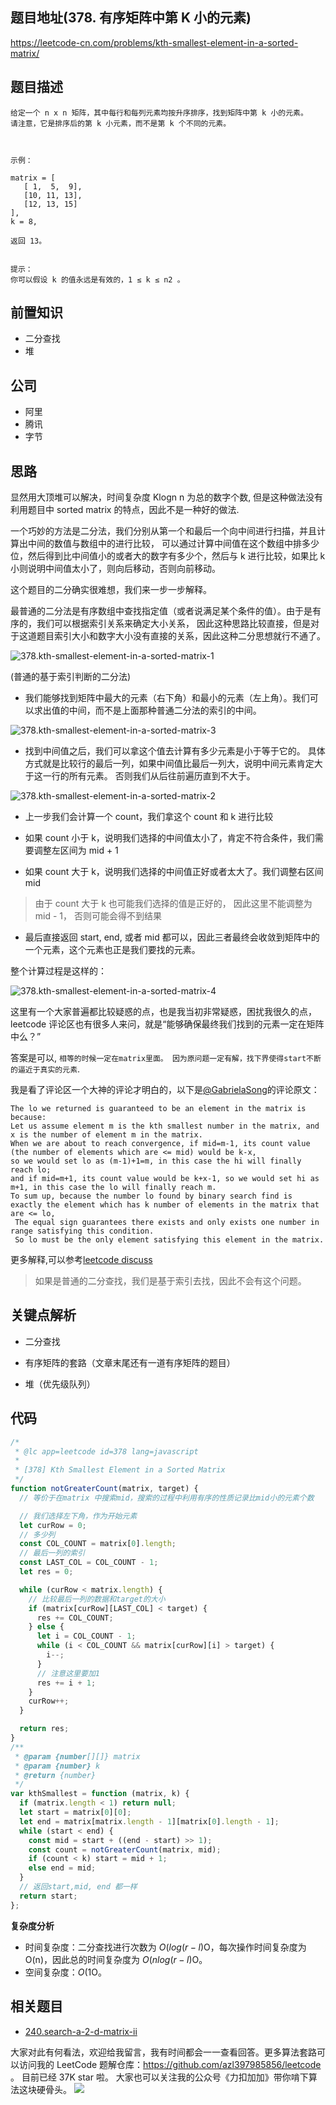 ## 题目地址(378. 有序矩阵中第 K 小的元素)

https://leetcode-cn.com/problems/kth-smallest-element-in-a-sorted-matrix/

## 题目描述

```
给定一个 n x n 矩阵，其中每行和每列元素均按升序排序，找到矩阵中第 k 小的元素。
请注意，它是排序后的第 k 小元素，而不是第 k 个不同的元素。

 

示例：

matrix = [
   [ 1,  5,  9],
   [10, 11, 13],
   [12, 13, 15]
],
k = 8,

返回 13。
 

提示：
你可以假设 k 的值永远是有效的，1 ≤ k ≤ n2 。

```

## 前置知识

- 二分查找
- 堆

## 公司

- 阿里
- 腾讯
- 字节

## 思路

显然用大顶堆可以解决，时间复杂度 Klogn n 为总的数字个数,
但是这种做法没有利用题目中 sorted matrix 的特点，因此不是一种好的做法.

一个巧妙的方法是二分法，我们分别从第一个和最后一个向中间进行扫描，并且计算出中间的数值与数组中的进行比较，
可以通过计算中间值在这个数组中排多少位，然后得到比中间值小的或者大的数字有多少个，然后与 k 进行比较，如果比 k 小则说明中间值太小了，则向后移动，否则向前移动。

这个题目的二分确实很难想，我们来一步一步解释。

最普通的二分法是有序数组中查找指定值（或者说满足某个条件的值）。由于是有序的，我们可以根据索引关系来确定大小关系，
因此这种思路比较直接，但是对于这道题目索引大小和数字大小没有直接的关系，因此这种二分思想就行不通了。

![378.kth-smallest-element-in-a-sorted-matrix-1](https://tva1.sinaimg.cn/large/007S8ZIlly1ghltyc87pwj30gb03u0sx.jpg)

(普通的基于索引判断的二分法)

- 我们能够找到矩阵中最大的元素（右下角）和最小的元素（左上角）。我们可以求出值的中间，而不是上面那种普通二分法的索引的中间。

![378.kth-smallest-element-in-a-sorted-matrix-3](https://tva1.sinaimg.cn/large/007S8ZIlly1ghltyd2629j30ch05faaa.jpg)

- 找到中间值之后，我们可以拿这个值去计算有多少元素是小于等于它的。
  具体方式就是比较行的最后一列，如果中间值比最后一列大，说明中间元素肯定大于这一行的所有元素。 否则我们从后往前遍历直到不大于。

![378.kth-smallest-element-in-a-sorted-matrix-2](https://tva1.sinaimg.cn/large/007S8ZIlly1ghltyeslbij30by06awep.jpg)

- 上一步我们会计算一个 count，我们拿这个 count 和 k 进行比较

- 如果 count 小于 k，说明我们选择的中间值太小了，肯定不符合条件，我们需要调整左区间为 mid + 1

- 如果 count 大于 k，说明我们选择的中间值正好或者太大了。我们调整右区间 mid

> 由于 count 大于 k 也可能我们选择的值是正好的， 因此这里不能调整为 mid - 1， 否则可能会得不到结果

- 最后直接返回 start, end, 或者 mid 都可以，因此三者最终会收敛到矩阵中的一个元素，这个元素也正是我们要找的元素。

整个计算过程是这样的：

![378.kth-smallest-element-in-a-sorted-matrix-4](https://tva1.sinaimg.cn/large/007S8ZIlly1ghltyfm2okj30je0fq0uf.jpg)

这里有一个大家普遍都比较疑惑的点，也是我当初非常疑惑，困扰我很久的点， leetcode 评论区也有很多人来问，就是“能够确保最终我们找到的元素一定在矩阵中么？”

答案是可以, `相等的时候一定在matrix里面。 因为原问题一定有解，找下界使得start不断的逼近于真实的元素`.

我是看了评论区一个大神的评论才明白的，以下是[@GabrielaSong](https://leetcode.com/gabrielasong/)的评论原文：

```
The lo we returned is guaranteed to be an element in the matrix is because:
Let us assume element m is the kth smallest number in the matrix, and x is the number of element m in the matrix.
When we are about to reach convergence, if mid=m-1, its count value (the number of elements which are <= mid) would be k-x,
so we would set lo as (m-1)+1=m, in this case the hi will finally reach lo;
and if mid=m+1, its count value would be k+x-1, so we would set hi as m+1, in this case the lo will finally reach m.
To sum up, because the number lo found by binary search find is exactly the element which has k number of elements in the matrix that are <= lo,
 The equal sign guarantees there exists and only exists one number in range satisfying this condition.
 So lo must be the only element satisfying this element in the matrix.

```

更多解释,可以参考[leetcode discuss](https://leetcode.com/problems/kth-smallest-element-in-a-sorted-matrix/discuss/85173/Share-my-thoughts-and-Clean-Java-Code)

> 如果是普通的二分查找，我们是基于索引去找，因此不会有这个问题。

## 关键点解析

- 二分查找

- 有序矩阵的套路（文章末尾还有一道有序矩阵的题目）

- 堆（优先级队列）

## 代码

```js
/*
 * @lc app=leetcode id=378 lang=javascript
 *
 * [378] Kth Smallest Element in a Sorted Matrix
 */
function notGreaterCount(matrix, target) {
  // 等价于在matrix 中搜索mid，搜索的过程中利用有序的性质记录比mid小的元素个数

  // 我们选择左下角，作为开始元素
  let curRow = 0;
  // 多少列
  const COL_COUNT = matrix[0].length;
  // 最后一列的索引
  const LAST_COL = COL_COUNT - 1;
  let res = 0;

  while (curRow < matrix.length) {
    // 比较最后一列的数据和target的大小
    if (matrix[curRow][LAST_COL] < target) {
      res += COL_COUNT;
    } else {
      let i = COL_COUNT - 1;
      while (i < COL_COUNT && matrix[curRow][i] > target) {
        i--;
      }
      // 注意这里要加1
      res += i + 1;
    }
    curRow++;
  }

  return res;
}
/**
 * @param {number[][]} matrix
 * @param {number} k
 * @return {number}
 */
var kthSmallest = function (matrix, k) {
  if (matrix.length < 1) return null;
  let start = matrix[0][0];
  let end = matrix[matrix.length - 1][matrix[0].length - 1];
  while (start < end) {
    const mid = start + ((end - start) >> 1);
    const count = notGreaterCount(matrix, mid);
    if (count < k) start = mid + 1;
    else end = mid;
  }
  // 返回start,mid, end 都一样
  return start;
};
```

**复杂度分析**

- 时间复杂度：二分查找进行次数为 $O(log(r-l)$O，每次操作时间复杂度为 O(n)，因此总的时间复杂度为 $O(nlog(r-l)$O。
- 空间复杂度：$O(1$O。

## 相关题目

- [240.search-a-2-d-matrix-ii](./240.search-a-2-d-matrix-ii.md)

大家对此有何看法，欢迎给我留言，我有时间都会一一查看回答。更多算法套路可以访问我的 LeetCode 题解仓库：https://github.com/azl397985856/leetcode 。 目前已经 37K star 啦。
大家也可以关注我的公众号《力扣加加》带你啃下算法这块硬骨头。
![](https://tva1.sinaimg.cn/large/007S8ZIlly1gfcuzagjalj30p00dwabs.jpg)
